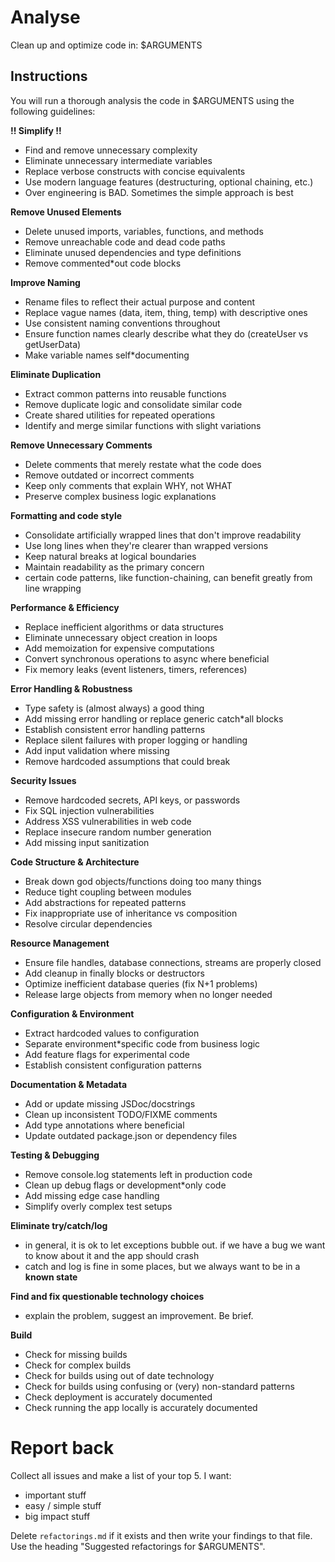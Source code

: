 # Analyse
Clean up and optimize code in: $ARGUMENTS

## Instructions

You will run a thorough analysis the code in $ARGUMENTS using the following guidelines:

**!! Simplify !!**
 * Find and remove unnecessary complexity
 * Eliminate unnecessary intermediate variables
 * Replace verbose constructs with concise equivalents
 * Use modern language features (destructuring, optional chaining, etc.)
 * Over engineering is BAD. Sometimes the simple approach is best

**Remove Unused Elements**
 * Delete unused imports, variables, functions, and methods
 * Remove unreachable code and dead code paths
 * Eliminate unused dependencies and type definitions
 * Remove commented*out code blocks

**Improve Naming**
 * Rename files to reflect their actual purpose and content
 * Replace vague names (data, item, thing, temp) with descriptive ones
 * Use consistent naming conventions throughout
 * Ensure function names clearly describe what they do (createUser vs getUserData)
 * Make variable names self*documenting

**Eliminate Duplication**
 * Extract common patterns into reusable functions
 * Remove duplicate logic and consolidate similar code
 * Create shared utilities for repeated operations
 * Identify and merge similar functions with slight variations

**Remove Unnecessary Comments**
 * Delete comments that merely restate what the code does
 * Remove outdated or incorrect comments
 * Keep only comments that explain WHY, not WHAT
 * Preserve complex business logic explanations

**Formatting and code style**
 * Consolidate artificially wrapped lines that don't improve readability
 * Use long lines when they're clearer than wrapped versions
 * Keep natural breaks at logical boundaries
 * Maintain readability as the primary concern
 * certain code patterns, like function-chaining, can benefit greatly from line wrapping

**Performance & Efficiency**
 * Replace inefficient algorithms or data structures
 * Eliminate unnecessary object creation in loops
 * Add memoization for expensive computations
 * Convert synchronous operations to async where beneficial
 * Fix memory leaks (event listeners, timers, references)

**Error Handling & Robustness**
 * Type safety is (almost always) a good thing
 * Add missing error handling or replace generic catch*all blocks
 * Establish consistent error handling patterns
 * Replace silent failures with proper logging or handling
 * Add input validation where missing
 * Remove hardcoded assumptions that could break

**Security Issues**
 * Remove hardcoded secrets, API keys, or passwords
 * Fix SQL injection vulnerabilities
 * Address XSS vulnerabilities in web code
 * Replace insecure random number generation
 * Add missing input sanitization

**Code Structure & Architecture**
 * Break down god objects/functions doing too many things
 * Reduce tight coupling between modules
 * Add abstractions for repeated patterns
 * Fix inappropriate use of inheritance vs composition
 * Resolve circular dependencies

**Resource Management**
 * Ensure file handles, database connections, streams are properly closed
 * Add cleanup in finally blocks or destructors
 * Optimize inefficient database queries (fix N+1 problems)
 * Release large objects from memory when no longer needed
 
**Configuration & Environment**
 * Extract hardcoded values to configuration
 * Separate environment*specific code from business logic
 * Add feature flags for experimental code
 * Establish consistent configuration patterns

**Documentation & Metadata**
 * Add or update missing JSDoc/docstrings
 * Clean up inconsistent TODO/FIXME comments
 * Add type annotations where beneficial
 * Update outdated package.json or dependency files

**Testing & Debugging**
 * Remove console.log statements left in production code
 * Clean up debug flags or development*only code
 * Add missing edge case handling
 * Simplify overly complex test setups

**Eliminate try/catch/log**
 * in general, it is ok to let exceptions bubble out.  if we have a bug we want to know about it and the app should crash
 * catch and log is fine in some places, but we always want to be in a **known state**

**Find and fix questionable technology choices**
 * explain the problem, suggest an improvement. Be brief.

**Build**
 * Check for missing builds
 * Check for complex builds
 * Check for builds using out of date technology
 * Check for builds using confusing or (very) non-standard patterns
 * Check deployment is accurately documented
 * Check running the app locally is accurately documented

# Report back

Collect all issues and make a list of your top 5. I want:

 * important stuff
 * easy / simple stuff
 * big impact stuff  

Delete `refactorings.md` if it exists and then write your findings to that file. Use the heading "Suggested refactorings for $ARGUMENTS".